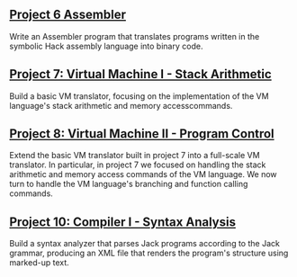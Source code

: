 ## [Project 6 Assembler](https://www.nand2tetris.org/project06)
Write an Assembler program that translates programs written in the symbolic Hack assembly language into binary code.
## [Project 7: Virtual Machine I - Stack Arithmetic](https://www.nand2tetris.org/project07)
Build a basic VM translator, focusing on the implementation of the VM language's stack arithmetic and memory accesscommands.
## [Project 8: Virtual Machine II - Program Control](https://www.nand2tetris.org/project08)
Extend the basic VM translator built in project 7 into a full-scale VM translator. In particular, in project 7 we focused on handling the stack arithmetic and memory access commands of the VM language. We now turn to handle the VM language's branching and function calling commands.  
## [Project 10: Compiler I - Syntax Analysis](https://www.nand2tetris.org/project10)
Build a syntax analyzer that parses Jack programs according to the Jack grammar, producing an XML file that renders the program's structure using marked-up text.